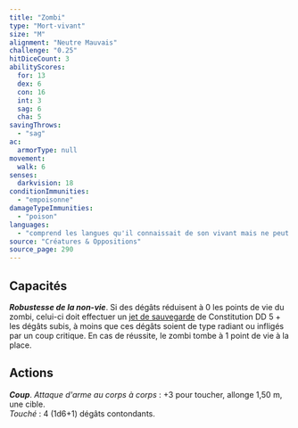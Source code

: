 ```yaml
---
title: "Zombi"
type: "Mort-vivant"
size: "M"
alignment: "Neutre Mauvais"
challenge: "0.25"
hitDiceCount: 3
abilityScores:
  for: 13
  dex: 6
  con: 16
  int: 3
  sag: 6
  cha: 5
savingThrows: 
  - "sag"
ac: 
  armorType: null
movement: 
  walk: 6
senses: 
  darkvision: 18
conditionImmunities: 
  - "empoisonne"
damageTypeImmunities: 
  - "poison"
languages: 
  - "comprend les langues qu'il connaissait de son vivant mais ne peut pas parler"
source: "Créatures & Oppositions"
source_page: 290
---
```

## Capacités
_**Robustesse de la non-vie**_. Si des dégâts réduisent à 0 les points de vie du zombi, celui-ci doit effectuer un [jet de sauvegarde](/utiliser-les-caracteristiques/#jets-de-sauvegarde) de Constitution DD 5 + les dégâts subis, à moins que ces dégâts soient de type radiant ou infligés par un coup critique. En cas de réussite, le zombi tombe à 1 point de vie à la place.

## Actions
_**Coup**_. _Attaque d'arme au corps à corps_ : +3 pour toucher, allonge 1,50 m, une cible.  
_Touché_ : 4 (1d6+1) dégâts contondants.
